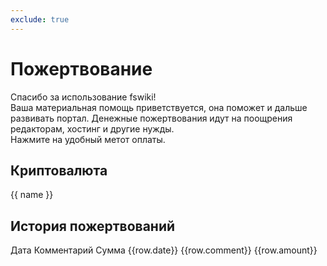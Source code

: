 ```yaml
---
exclude: true
---
```


# Пожертвование

Спасибо за использование fswiki!  
Ваша материальная помощь приветствуется, она поможет и дальше развивать портал.
Денежные пожертвования идут на поощрения редакторам, хостинг и другие нужды.  
Нажмите на удобный метот оплаты.

## Криптовалюта

<n-space>
	<n-button 
	  v-for="[name, data] in wallets" 
	  :key="name" 
	  @click="showDonateCard(name)"
	>
	  <template #icon>
		<n-icon size="20" v-html="data.icon"></n-icon>
	  </template>
	  {{ name }}
	</n-button>
</n-space>

## История пожертвований

<n-table>
  <thead>
	<tr>
	  <th style="width:10%;text-align:left;">Дата</th>
	  <th>Комментарий</th>
	  <th style="width:20%;text-align:right;">Сумма</th>
	</tr>
  </thead>
  <tbody>
	<tr v-for="row in history">
	  <td>{{row.date}}</td>
	  <td>{{row.comment}}</td>
	  <td style="text-align:right;">{{row.amount}}</td>
	</tr>
  </tbody>
</n-table>


<script setup>
  import { NTable, NFlex, NCollapse, NCollapseItem, NIcon, NButton, NSpace, useModal, NQrCode } from 'naive-ui'
  import {h} from 'vue'

  const modal = useModal()

  const history = [
	{date: '16.08.2024', comment: 'Крутой сайт с гайдами, много полезностей про культивацию. Закинул редакторам на кофе)', amount: '10.0 TON'}
  ]

  const wallets = new Map([
	['USDT(ERC20)', {addr: '0x88948D5e65bD2390bC978aB51b24471DC2B41074', icon: '<svg xmlns="http://www.w3.org/2000/svg" width="1em" height="1em" viewBox="0 0 32 32"><g fill="none" fill-rule="evenodd"><circle cx="16" cy="16" r="16" fill="#26a17b"/><path fill="#fff" d="M17.922 17.383v-.002c-.11.008-.677.042-1.942.042c-1.01 0-1.721-.03-1.971-.042v.003c-3.888-.171-6.79-.848-6.79-1.658s2.902-1.486 6.79-1.66v2.644c.254.018.982.061 1.988.061c1.207 0 1.812-.05 1.925-.06v-2.643c3.88.173 6.775.85 6.775 1.658c0 .81-2.895 1.485-6.775 1.657m0-3.59v-2.366h5.414V7.819H8.595v3.608h5.414v2.365c-4.4.202-7.709 1.074-7.709 2.118s3.309 1.915 7.709 2.118v7.582h3.913v-7.584c4.393-.202 7.694-1.073 7.694-2.116s-3.301-1.914-7.694-2.117"/></g></svg>'}],
	['USDT(TON)', {addr: 'UQDvsOT-iBitai6JKva2HMfNcbMlb03GUFCu__KREM-r8Xaa', icon: '<svg width="1em" height="1em" viewBox="0 0 32 32" fill="none" xmlns="http://www.w3.org/2000/svg"><path d="M16 32C24.8366 32 32 24.8366 32 16C32 7.16344 24.8366 0 16 0C7.16344 0 0 7.16344 0 16C0 24.8366 7.16344 32 16 32Z" fill="#009393"/><path fill-rule="evenodd" clip-rule="evenodd" d="M16.0197 17.1436C18.7713 17.1436 21.0709 16.6784 21.6329 16.0568C21.1557 15.5296 19.4297 15.1143 17.2377 15.0007V16.314C16.8453 16.3344 16.4373 16.3443 16.0193 16.3443C15.6013 16.3443 15.1933 16.3344 14.8001 16.314V15.0007C12.6089 15.1143 10.8821 15.5296 10.4049 16.0568C10.9677 16.6784 13.2677 17.1436 16.0193 17.1436H16.0197ZM20.9085 10.9624V12.7708H17.2377V14.0248C19.8161 14.1588 21.7509 14.71 21.7653 15.3696V16.7448C21.7509 17.4044 19.8161 17.9544 17.2377 18.0888V21.1663H14.8005V18.0888C12.2221 17.9548 10.2881 17.4044 10.2737 16.7448V15.3696C10.2881 14.71 12.2221 14.1588 14.8005 14.0248V12.7708H11.1297V10.9624H20.9089H20.9085ZM9.68612 8.08435H22.5725C22.8805 8.08435 23.1641 8.24635 23.3177 8.50955L27.0717 14.956C27.2661 15.2904 27.2085 15.7123 26.9309 15.9831L16.5973 26.0704C16.2621 26.3972 15.7237 26.3972 15.3893 26.0704L5.06852 15.9968C4.78492 15.7192 4.73133 15.2852 4.94053 14.9492L8.95372 8.48955C9.11012 8.23835 9.38772 8.08475 9.68652 8.08475L9.68612 8.08435Z" fill="white"/></svg>'}],
	['BTC', {addr: 'bc1qusjl9g85j6pdp09zj5fcuj82qr6ddw8067338l', icon: '<svg xmlns="http://www.w3.org/2000/svg" width="1em" height="1em" viewBox="0 0 32 32"><g fill="none" fill-rule="evenodd"><circle cx="16" cy="16" r="16" fill="#f7931a"/><path fill="#fff" fill-rule="nonzero" d="M23.189 14.02c.314-2.096-1.283-3.223-3.465-3.975l.708-2.84l-1.728-.43l-.69 2.765c-.454-.114-.92-.22-1.385-.326l.695-2.783L15.596 6l-.708 2.839q-.565-.127-1.104-.26l.002-.009l-2.384-.595l-.46 1.846s1.283.294 1.256.312c.7.175.826.638.805 1.006l-.806 3.235q.073.017.18.057l-.183-.045l-1.13 4.532c-.086.212-.303.531-.793.41c.018.025-1.256-.313-1.256-.313l-.858 1.978l2.25.561c.418.105.828.215 1.231.318l-.715 2.872l1.727.43l.708-2.84q.707.19 1.378.357l-.706 2.828l1.728.43l.715-2.866c2.948.558 5.164.333 6.097-2.333c.752-2.146-.037-3.385-1.588-4.192c1.13-.26 1.98-1.003 2.207-2.538m-3.95 5.538c-.533 2.147-4.148.986-5.32.695l.95-3.805c1.172.293 4.929.872 4.37 3.11m.535-5.569c-.487 1.953-3.495.96-4.47.717l.86-3.45c.975.243 4.118.696 3.61 2.733"/></g></svg>'}],
	['ETH', {addr: '0x88948D5e65bD2390bC978aB51b24471DC2B41074', icon: '<svg xmlns="http://www.w3.org/2000/svg" width="1em" height="1em" viewBox="0 0 32 32"><g fill="none" fill-rule="evenodd"><circle cx="16" cy="16" r="16" fill="#627eea"/><g fill="#fff" fill-rule="nonzero"><path fill-opacity="0.602" d="M16.498 4v8.87l7.497 3.35z"/><path d="M16.498 4L9 16.22l7.498-3.35z"/><path fill-opacity="0.602" d="M16.498 21.968v6.027L24 17.616z"/><path d="M16.498 27.995v-6.028L9 17.616z"/><path fill-opacity="0.2" d="m16.498 20.573l7.497-4.353l-7.497-3.348z"/><path fill-opacity="0.602" d="m9 16.22l7.498 4.353v-7.701z"/></g></g></svg>'}],
	['LTC', {addr: 'ltc1q0t0mvmweytfnahj6jz08dj9u9cxvaf8ayjgg8p', icon: '<svg xmlns="http://www.w3.org/2000/svg" width="1em" height="1em" viewBox="0 0 32 32"><path fill="#315d9e" fill-rule="evenodd" d="M16 32C7.163 32 0 24.837 0 16S7.163 0 16 0s16 7.163 16 16s-7.163 16-16 16m-5.573-12.786L9.252 24h12.875L23 20.429h-7.722l.848-3.483l1.427-.571l.68-2.75l-1.41.571L18.342 8h-5.129l-2.081 8.429l-1.444.58L9 19.768z"/></svg>'}],
	['TON', {addr: 'UQDvsOT-iBitai6JKva2HMfNcbMlb03GUFCu__KREM-r8Xaa', icon: '<svg xmlns="http://www.w3.org/2000/svg" width="1em" height="1em" viewBox="0 0 24 24"><path fill="#0099eb" d="M12 0C5.373 0 0 5.373 0 12s5.373 12 12 12s12-5.373 12-12S18.627 0 12 0M7.902 6.697h8.196c1.505 0 2.462 1.628 1.705 2.94l-5.059 8.765a.86.86 0 0 1-1.488 0L6.199 9.637c-.758-1.314.197-2.94 1.703-2.94m4.844 1.496v7.58l1.102-2.128l2.656-4.756a.465.465 0 0 0-.408-.696zM7.9 8.195a.464.464 0 0 0-.408.694l2.658 4.754l1.102 2.13V8.195z"/></svg>'}],
  ]);

  const showDonateCard = (t) => {
	const {addr} = wallets.get(t)
	if (!addr)
	  return;
	const m = modal.create({
		title: `Поддержать fswiki.ru - ${t}`,
		preset: 'card',
		style: {
		  width: 'auto'
		},
		content: () =>
		  [h(
			NQrCode,
			{ value: addr, style:"box-sizing:initial;margin-bottom:10px;"}
		  ), h('br'), addr],
	  })
  }


</script>

<style scoped>
  table {
	display: table;
  }
.vp-doc th, .vp-doc td {
  border: 0;
}
</style>